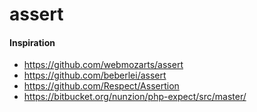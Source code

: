 # assert


#### Inspiration
* https://github.com/webmozarts/assert
* https://github.com/beberlei/assert
* https://github.com/Respect/Assertion
* https://bitbucket.org/nunzion/php-expect/src/master/
